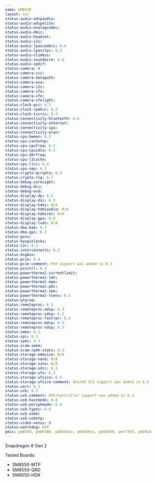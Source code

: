 ```yaml
---
name: SM8550
layout: soc
status-audio-adspaudio:
status-audio-adspelite:
status-audio-analogcodec:
status-audio-dmic:
status-audio-headset:
status-audio-i2s:
status-audio-lpascodecs: 6.4
status-audio-lpasslpi: 6.3
status-audio-slimbus:
status-audio-soundwire: 6.6
status-audio-spdif:
status-camera: N
status-camera-csi:
status-camera-datapath:
status-camera-eva:
status-camera-i2c:
status-camera-sfe:
status-camera-vfe:
status-camera-vfelight:
status-clock-gcc: 6.3
status-clock-rpmhcc: 6.3
status-clock-tcsrcc: 6.3
status-connectivity-bluetooth: 6.6
status-connectivity-ethernet:
status-connectivity-ipa:
status-connectivity-wlan:
status-cpu-bwmon: 6.3
status-cpu-cachetop:
status-cpu-cpufreq: 6.3
status-cpu-cpuidle: 6.3
status-cpu-ddrfreq:
status-cpu-l3cache:
status-cpu-llcc: 6.3
status-cpu-smp: 6.3
status-crypto-qcrypto: 6.4
status-crypto-rng: 6.7
status-debug-coresight:
status-debug-dcc:
status-debug-eud:
status-display-dp: 6.5
status-display-dsi: 6.3
status-display-hdmi: N/A
status-display-hdmiaudio: N/A
status-display-hdmicec: N/A
status-display-gpu: 6.8
status-display-lvds: N/A
status-dma-bam: 6.3
status-dma-gpi: 6.3
status-gnss:
status-hwspinlocks:
status-i2c: 6.3
status-interconnects: 6.3
status-msgbox:
status-pcie: 6.4
status-pcie-comment: PHY support was added in 6.3
status-pinctrl: 6.3
status-powerthermal-currentlimit:
status-powerthermal-lmh:
status-powerthermal-mpm:
status-powerthermal-pdc:
status-powerthermal-spm:
status-powerthermal-tsens: 6.3
status-qfprom:
status-remoteproc: 6.3
status-remoteproc-adsp: 6.3
status-remoteproc-cdsp: 6.3
status-remoteproc-fastrpc: 6.3
status-remoteproc-mdsp: 6.3
status-remoteproc-sdsp: 6.3
status-smmu: 6.3
status-spi: 6.3
status-spmi: 6.3
status-sram-imem:
status-sram-rpmh-stats: 6.3
status-storage-emmcice: N/A
status-storage-nand: N/A
status-storage-sata: N/A
status-storage-sdcc: 6.3
status-storage-ufs: 6.3
status-storage-ufsice: 6.5
status-storage-ufsice-comment: Shared ICE support was added in 6.5
status-uart: 6.3
status-usb: 6.3
status-usb-comment: PHY/Controller support was added in 6.3
status-usb-hostmode: 6.4
status-usb-periphmode: 6.4
status-usb-typec: 6.6
status-usb-usb4:
status-usb-usbotg:
status-video-venus: N
status-watchdog: WIP
pmic: pm8550, pm8550b, pm8550ve, pm8550vs, pmk8550, pmr735d, pm8010
---
```

Snapdragon 8 Gen 2

Tested Boards:
- SM8550-MTP
- SM8550-QRD
- SM8550-HDK
